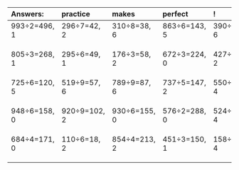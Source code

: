 | Answers: | practice | makes | perfect | ! |
| :--- | :--- | :--- | :--- | :--- |
| 993÷2=496, 1 | 296÷7=42, 2 | 310÷8=38, 6 | 863÷6=143, 5 | 390÷8=48, 6 | 
|   |   |   |   |   | 
|   |   |   |   |   | 
|   |   |   |   |   | 
| 805÷3=268, 1 | 295÷6=49, 1 | 176÷3=58, 2 | 672÷3=224, 0 | 427÷5=85, 2 | 
|   |   |   |   |   | 
|   |   |   |   |   | 
|   |   |   |   |   | 
| 725÷6=120, 5 | 519÷9=57, 6 | 789÷9=87, 6 | 737÷5=147, 2 | 550÷7=78, 4 | 
|   |   |   |   |   | 
|   |   |   |   |   | 
|   |   |   |   |   | 
| 948÷6=158, 0 | 920÷9=102, 2 | 930÷6=155, 0 | 576÷2=288, 0 | 524÷8=65, 4 | 
|   |   |   |   |   | 
|   |   |   |   |   | 
|   |   |   |   |   | 
| 684÷4=171, 0 | 110÷6=18, 2 | 854÷4=213, 2 | 451÷3=150, 1 | 158÷7=22, 4 | 
|   |   |   |   |   | 
|   |   |   |   |   | 
|   |   |   |   |   | 
